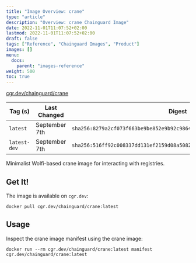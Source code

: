 ```yaml
---
title: "Image Overview: crane"
type: "article"
description: "Overview: crane Chainguard Image"
date: 2022-11-01T11:07:52+02:00
lastmod: 2022-11-01T11:07:52+02:00
draft: false
tags: ["Reference", "Chainguard Images", "Product"]
images: []
menu:
  docs:
    parent: "images-reference"
weight: 500
toc: true
---
```


[cgr.dev/chainguard/crane](https://github.com/chainguard-images/images/tree/main/images/crane)

| Tag (s)       | Last Changed  | Digest                                                                    |
|---------------|---------------|---------------------------------------------------------------------------|
|  `latest`     | September 7th | `sha256:8279a2cf073f663be9be852e9b92c986479eb580962676a71152cd85f90cad70` |
|  `latest-dev` | September 7th | `sha256:516ff92c008337dd131ef2159d08a508231f948a4987e3d6c8a71f3136f8ac19` |



Minimalist Wolfi-based crane image for interacting with registries.

## Get It!

The image is available on `cgr.dev`:

```
docker pull cgr.dev/chainguard/crane:latest
```

## Usage

Inspect the crane image manifest using the crane image:

```
docker run --rm cgr.dev/chainguard/crane:latest manifest cgr.dev/chainguard/crane:latest
```

